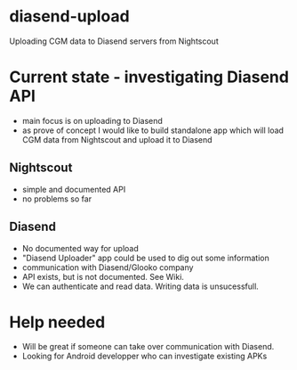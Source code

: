 # diasend-upload
Uploading CGM data to Diasend servers from Nightscout

# Current state - investigating Diasend API
* main focus is on uploading to Diasend
* as prove of concept I would like to build standalone app which will load CGM data from Nightscout and upload it to Diasend

## Nightscout 
* simple and documented API
* no problems so far

## Diasend
* No documented way for upload
* "Diasend Uploader" app could be used to dig out some information
* communication with Diasend/Glooko company
* API exists, but is not documented. See Wiki.
* We can authenticate and read data. Writing data is unsucessfull.

# Help needed
* Will be great if someone can take over communication with Diasend.
* Looking for Android developper who can investigate existing APKs

